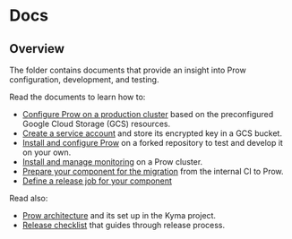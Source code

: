 # Docs

## Overview

The folder contains documents that provide an insight into Prow configuration, development, and testing.

<!-- Update the list each time you modify the document structure in this folder. -->

Read the documents to learn how to:

- [Configure Prow on a production cluster](./production-cluster-configuration.md) based on the preconfigured Google Cloud Storage (GCS) resources.
- [Create a service account](./prow-secrets-management.md) and store its encrypted key in a GCS bucket.
- [Install and configure Prow](./prow-installation-on-forks.md) on a forked repository to test and develop it on your own.
- [Install and manage monitoring](./prow-monitoring.md) on a Prow cluster.
- [Prepare your component for the migration](./migration-guide.md) from the internal CI to Prow.
- [Define a release job for your component](./migration-guide-release.md)

Read also:

 - [Prow architecture](./prow-architecture.md) and its set up in the Kyma project.
 - [Release checklist](./release-checklist.md) that guides through release process.
